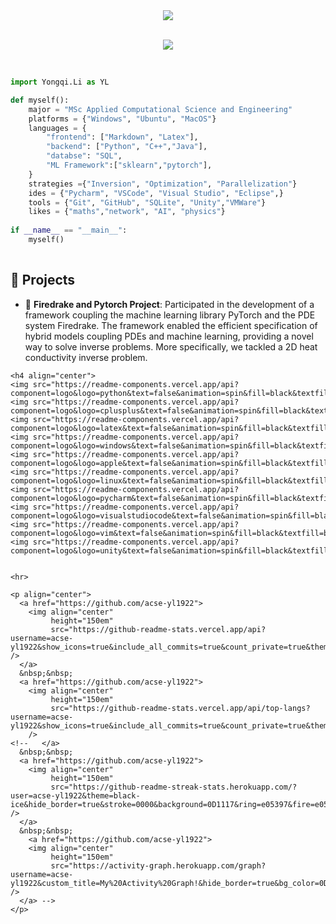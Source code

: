 <div align="center">
    <a href="https://github.com/acse-yl1922?tab=followers">
        <img src="https://img.shields.io/github/followers/acse-yl1922?colorA=1e1e28&colorB=bface6&logo=Github&style=for-the-badge" />
    </a>
    <br><br>
    <p align="center">
      <img src="https://profile-counter.glitch.me/acse-yl1922/count.svg" />
    </p>
</div><br>

<div style="width: 10px;"></div>

```Python
import Yongqi.Li as YL

def myself():
    major = "MSc Applied Computational Science and Engineering"
    platforms = {"Windows", "Ubuntu", "MacOS"}
    languages = { 
        "frontend": ["Markdown", "Latex"],
        "backend": ["Python", "C++","Java"],
        "databse": "SQL",
        "ML Framework":["sklearn","pytorch"],
    }
    strategies ={"Inversion", "Optimization", "Parallelization"}
    ides = {"Pycharm", "VSCode", "Visual Studio", "Eclipse",}
    tools = {"Git", "GitHub", "SQLite", "Unity","VMWare"}
    likes = {"maths","network", "AI", "physics"}
    
if __name__ == "__main__":
    myself()
    
```
## 💼 Projects

- 🧠 **Firedrake and Pytorch Project**: Participated in the development of a framework coupling the machine learning library PyTorch and the PDE system Firedrake. The framework enabled the efficient specification of hybrid models coupling PDEs and machine learning, providing a novel way to solve inverse problems. More specifically, we tackled a 2D heat conductivity inverse problem.
```
<h4 align="center">
<img src="https://readme-components.vercel.app/api?component=logo&logo=python&text=false&animation=spin&fill=black&textfill=bface6&">
<img src="https://readme-components.vercel.app/api?component=logo&logo=cplusplus&text=false&animation=spin&fill=black&textfill=bface6&">
<img src="https://readme-components.vercel.app/api?component=logo&logo=latex&text=false&animation=spin&fill=black&textfill=bface6&">
<img src="https://readme-components.vercel.app/api?component=logo&logo=windows&text=false&animation=spin&fill=black&textfill=bface6&">
<img src="https://readme-components.vercel.app/api?component=logo&logo=apple&text=false&animation=spin&fill=black&textfill=bface6&">
<img src="https://readme-components.vercel.app/api?component=logo&logo=linux&text=false&animation=spin&fill=black&textfill=bface6&">
<img src="https://readme-components.vercel.app/api?component=logo&logo=pycharm&text=false&animation=spin&fill=black&textfill=bface6&">
<img src="https://readme-components.vercel.app/api?component=logo&logo=visualstudiocode&text=false&animation=spin&fill=black&textfill=bface6&">
<img src="https://readme-components.vercel.app/api?component=logo&logo=vim&text=false&animation=spin&fill=black&textfill=bface6&">
<img src="https://readme-components.vercel.app/api?component=logo&logo=unity&text=false&animation=spin&fill=black&textfill=bface6&">
    
    
<hr>

<p align="center">
  <a href="https://github.com/acse-yl1922">
    <img align="center"
         height="150em"
         src="https://github-readme-stats.vercel.app/api?username=acse-yl1922&show_icons=true&include_all_commits=true&count_private=true&theme=tokyonight&hide_border=true&bg_color=0D1117" />
  </a>
  &nbsp;&nbsp;
  <a href="https://github.com/acse-yl1922">
    <img align="center"
         height="150em"
         src="https://github-readme-stats.vercel.app/api/top-langs?username=acse-yl1922&show_icons=true&include_all_commits=true&count_private=true&theme=apprentice&hide_border=true&bg_color=0D1117&layout=compact"
    />
<!--   </a>
  &nbsp;&nbsp;
  <a href="https://github.com/acse-yl1922">
    <img align="center"
         height="150em"
         src="https://github-readme-streak-stats.herokuapp.com/?user=acse-yl1922&theme=black-ice&hide_border=true&stroke=0000&background=0D1117&ring=e05397&fire=e05397&currStreakLabel=e05397" />
  </a>
  &nbsp;&nbsp;
    <a href="https://github.com/acse-yl1922">
    <img align="center"
         height="150em"
         src="https://activity-graph.herokuapp.com/graph?username=acse-yl1922&custom_title=My%20Activity%20Graph!&hide_border=true&bg_color=0D1117&line=fff&point=fff&theme=github" />
  </a> -->
</p>



